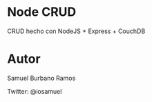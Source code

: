 Node CRUD
========

CRUD hecho con NodeJS + Express + CouchDB

Autor
=====

Samuel Burbano Ramos

Twitter: @iosamuel
